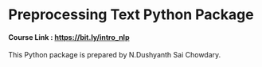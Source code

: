 # Preprocessing Text Python Package


#### Course Link : https://bit.ly/intro_nlp


This  Python package is prepared by N.Dushyanth Sai Chowdary. 